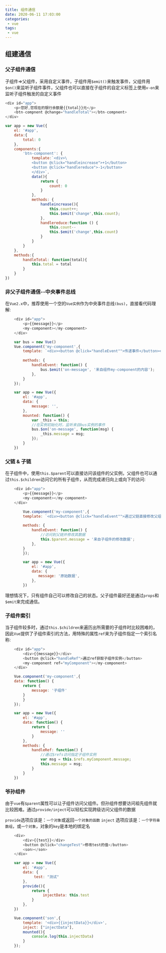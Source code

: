 ```yaml
---
title: 组件通信
date: 2020-06-11 17:03:00
categories:
 - vue
tags:
 - vue
---
```



## 组建通信

### 父子组件通信

子组件=>父组件，采用自定义事件，子组件用`$emit()`来触发事件，父组件用`$on()`来监听子组件事件，父组件也可以直接在子组件的自定义标签上使用`v-on`来监听子组件触发的自定义事件

``` js
<div id="app">
    <p>您好,您现在的银行余额是{{total}}元</p>
    <btn-compnent @change="handleTotal"></btn-compnent>
</div>

var app = new Vue({
    el: '#app',
    data:{
        total: 0
    },
    components:{
        'btn-component': {
            template:`<div>\
            <button @click="handleincrease">+1</button>
            <button @click="handlereduce">-1</button>
            </div>`,
            data(){
                return {
                    count: 0
                }
            },
            methods: {
                handleincrease(){
                    this.count++;
                    this.$emit('change',this.count);
                },
                handlereduce:function () {
                    this.count--
                    this.$emit('change',this.count)
                }
            }
        }
    },
    methods:{
        handleTotal: function(total){
            this.total = total
        }
    }
})
```

### 非父子组件通信--中央事件总线

在`Vue2.x`中，推荐使用一个空的`Vue实例`作为中央事件总线`(bus)`，直接看代码理解:

``` js
    <div id="app">
        <p>{{message}}</p>
        <my-component></my-component>
    </div>

    var bus = new Vue()
    Vue.component('my-component',{
        template: `<div><button @click="handleEvent"">传递事件</button></div>`,
        
        methods: {
            handleEvent: function() {
                bus.$emit('on-message', '来自组件my-component的内容');
            },
        }
    });

    var app = new Vue({
        el: '#app',
        data: {
            message: '',
        },
        mounted: function() {
            var _this = this;
            //在实例初始化时，监听来自bus实例的事件  
            bus.$on('on-message', function(msg) {
                _this.message = msg;
            });
        }
    })
```

### 父链 & 子链

在子组件中，使用`this.$parent`可以直接访问该组件的父实例，父组件也可以通过`this.$children`访问它的所有子组件，从而完成递归向上或向下的访问:

``` js
    <div id="app">
        <p>{{message}}</p>
        <my-component></my-component>
    </div>

        Vue.component('my-component',{
        template: `<div><button @click="handleEvent"">通过父链直接修改父组件数据</button></div>`,
        
        methods: {
            handleEvent: function() {
                //访问到父链并修改其数据
                this.$parent.message = '来自子组件的修改数据';
            },
        }
        });

        var app = new Vue({
            el: '#app',
            data: {
               message: '原始数据',
            },
        })
```
理想情况下，只有组件自己可以修改自己的状态。父子组件最好还是通过`props`和`$emit`来完成通信。

### 子组件索引

当子组件较多时，通过`this.$children`来遍历出所需要的子组件时比较困难的，因此`Vue`提供了子组件索引的方法，用特殊的属性`ref`来为子组件指定一个索引名称:

``` js
    <div id="app">
        <div>{{message}}</div>
        <button @click="handleRef">通过ref获取子组件实例</button>
        <my-component ref="myComponent"></my-component>
    </div>

    Vue.component('my-component',{
    data: function() {
        return {
            message: '子组件'
        }
        }
    });

    var app = new Vue({
        el: '#app',
        data: function() {
            return {
                message: ''
            }
        },
        methods: {
            handleRef: function() {
                //通过$refs访问指定子组件实例
                var msg = this.$refs.myComponent.message;
                this.message = msg;
            }
        }
    })
```

### 爷孙组件

由于`vue`有`$parent`属性可以让子组件访问父组件。但孙组件想要访问祖先组件就比较困难。通过`provide/inject`可以轻松实现跨级访问父组件的数据

`provide`选项应该是：`一个对象`或返回`一个对象的函数`
`inject` 选项应该是：`一个字符串数组`，或`一个对象`，对象的`key`是本地的绑定名

``` js
    <div>
        <div>{{test}}</div>
        <button @click="changeTest">修改test的值</button>
        <son></son>
    </div>

    var app = new Vue({
        el: '#app',
        data: {
             test: "测试"
        },
        provide(){
            return {
                 injectData: this.test
            }
        },       
    })

    Vue.component('son',{
        template: '<div>{{injectData}}</div>',
        inject: ["injectData"],
        mounted(){
            console.log(this.injectData)
        }
    });
```


